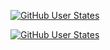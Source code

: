 
[![GitHub User States](https://github-readme-stats.vercel.app/api?username=fm-sys&show_icons=true)](https://github.com/fm-sys)

[![GitHub User States](https://github-readme-stats.vercel.app/api/top-langs/?username=fm-sys&layout=compact)](https://github.com/fm-sys)

<!--
**fm-sys/fm-sys** is a ✨ _special_ ✨ repository because its `README.md` (this file) appears on your GitHub profile.

Here are some ideas to get you started:

- 🔭 I’m currently working on ...
- 🌱 I’m currently learning ...
- 👯 I’m looking to collaborate on ...
- 🤔 I’m looking for help with ...
- 💬 Ask me about ...
- 📫 How to reach me: ...
- 😄 Pronouns: ...
- ⚡ Fun fact: ...
-->
